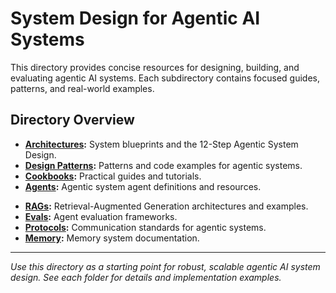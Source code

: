 # System Design for Agentic AI Systems

This directory provides concise resources for designing, building, and evaluating agentic AI systems. Each subdirectory contains focused guides, patterns, and real-world examples.

## Directory Overview

- **[Architectures](./architectures/README.md):** System blueprints and the 12-Step Agentic System Design.
- **[Design Patterns](./design-patterns/README.md):** Patterns and code examples for agentic systems.
- **[Cookbooks](./cookbooks/README.md):** Practical guides and tutorials.
- **[Agents](./agents/README.md):** Agentic system agent definitions and resources.
<!-- - **[Layers](./layers/README.md):** Cognitive and reasoning layer designs. -->
- **[RAGs](./RAGs/README.md):** Retrieval-Augmented Generation architectures and examples.
- **[Evals](./evals/README.md):** Agent evaluation frameworks.
- **[Protocols](./protocols/README.md):** Communication standards for agentic systems.
- **[Memory](./memory/README.md):** Memory system documentation.
<!-- - **[_agent_ops](./_agent_ops/README.md):** Agent operations and monitoring tools. -->

---

*Use this directory as a starting point for robust, scalable agentic AI system design. See each folder for details and implementation examples.* 